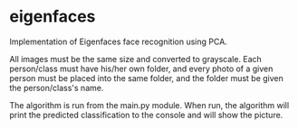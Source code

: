 # eigenfaces

Implementation of Eigenfaces face recognition using PCA.

All images must be the same size and converted to grayscale.
Each person/class must have his/her own folder, and every photo of a given person must be placed into the same folder, and the folder must be given the person/class's name.

The algorithm is run from the main.py module.
When run, the algorithm will print the predicted classification to the console and will show the picture.
